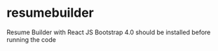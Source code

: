 # resumebuilder
Resume Builder with React JS
Bootstrap 4.0 should be installed before running the code
